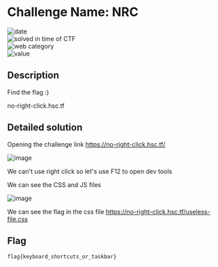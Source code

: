 # Challenge Name: NRC

![date](https://img.shields.io/badge/date-15.06.2021-brightgreen.svg)  
![solved in time of CTF](https://img.shields.io/badge/solved-in%20time%20of%20CTF-brightgreen.svg)   
![web category](https://img.shields.io/badge/category-Web-blueviolet.svg)   
![value](https://img.shields.io/badge/value-107-blue.svg)  


## Description

Find the flag :)

no-right-click.hsc.tf

## Detailed solution

Opening the challenge link https://no-right-click.hsc.tf/

![image](https://user-images.githubusercontent.com/72421091/122646382-bfa9e400-d116-11eb-9475-cf78dd9d342c.png)

We can't use right click so let's use F12 to open dev tools 

We can see the CSS and JS files   

![image](https://user-images.githubusercontent.com/72421091/122646488-46f75780-d117-11eb-928a-e6cafffccdf2.png)  
  
We can see the flag in the css file https://no-right-click.hsc.tf/useless-file.css  



## Flag

```
flag{keyboard_shortcuts_or_taskbar}
```
